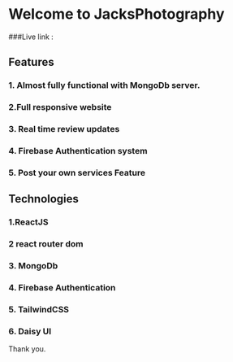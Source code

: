 # Welcome to JacksPhotography

###Live link : 

## Features
### 1. Almost fully functional with MongoDb server.
### 2.Full responsive website
### 3. Real time review updates
### 4. Firebase Authentication system
### 5. Post your own services Feature

## Technologies
### 1.ReactJS
### 2 react router dom
### 3. MongoDb
### 4. Firebase Authentication
### 5. TailwindCSS
### 6. Daisy UI

Thank you.
